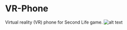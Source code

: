 # VR-Phone
Virtual reality (VR) phone for Second Life game.
![alt text](https://github.com/tomcruzana/VR-Phone/blob/master/git_banner.png)
